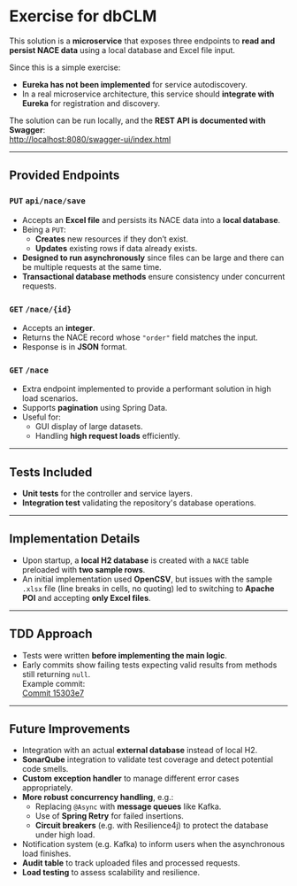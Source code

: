 # Exercise for dbCLM

This solution is a **microservice** that exposes three endpoints to **read and persist NACE data** using a local database and Excel file input.

Since this is a simple exercise:
- **Eureka has not been implemented** for service autodiscovery.
- In a real microservice architecture, this service should **integrate with Eureka** for registration and discovery.

The solution can be run locally, and the **REST API is documented with Swagger**:  
[http://localhost:8080/swagger-ui/index.html](http://localhost:8080/swagger-ui/index.html)

---

## Provided Endpoints

### `PUT` `api/nace/save`
- Accepts an **Excel file** and persists its NACE data into a **local database**.
- Being a `PUT`:
  - **Creates** new resources if they don’t exist.
  - **Updates** existing rows if data already exists.
- **Designed to run asynchronously** since files can be large and there can be multiple requests at the same time.
- **Transactional database methods** ensure consistency under concurrent requests.

### `GET` `/nace/{id}`
- Accepts an **integer**.
- Returns the NACE record whose `"order"` field matches the input.
- Response is in **JSON** format.

### `GET` `/nace`
- Extra endpoint implemented to provide a performant solution in high load scenarios.
- Supports **pagination** using Spring Data.
- Useful for:
  - GUI display of large datasets.
  - Handling **high request loads** efficiently.

---

## Tests Included

- **Unit tests** for the controller and service layers.
- **Integration test** validating the repository's database operations.

---

## Implementation Details

- Upon startup, a **local H2 database** is created with a `NACE` table preloaded with **two sample rows**.
- An initial implementation used **OpenCSV**, but issues with the sample `.xlsx` file (line breaks in cells, no quoting) led to switching to **Apache POI** and accepting **only Excel files**.

---

## TDD Approach

- Tests were written **before implementing the main logic**.
- Early commits show failing tests expecting valid results from methods still returning `null`.  
  Example commit:  
  [Commit 15303e7](https://github.com/teresa-carmona/exercise/commit/15303e70a3e4097146574af2dddc7293c336d2b6#diff-6e8d4fac335a95474c7fdf0a6e6b22a4674f21e1f2297e74244c26085903415d)

---

## Future Improvements

- Integration with an actual **external database** instead of local H2.
- **SonarQube** integration to validate test coverage and detect potential code smells.
- **Custom exception handler** to manage different error cases appropriately.
- **More robust concurrency handling**, e.g.:
  - Replacing `@Async` with **message queues** like Kafka.
  - Use of **Spring Retry** for failed insertions.
  - **Circuit breakers** (e.g. with Resilience4j) to protect the database under high load.
- Notification system (e.g. Kafka) to inform users when the asynchronous load finishes.
- **Audit table** to track uploaded files and processed requests.
- **Load testing** to assess scalability and resilience.
